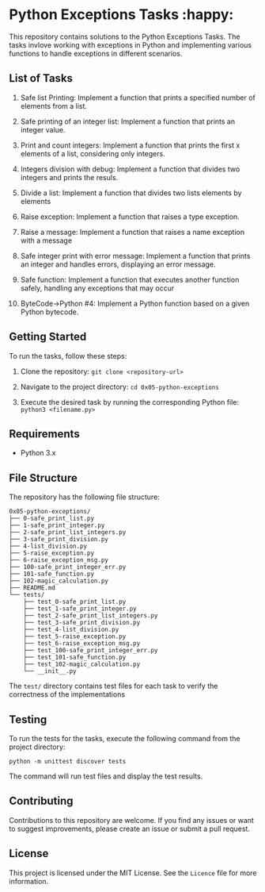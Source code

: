 # Python Exceptions Tasks :happy:

This repository contains solutions to the Python Exceptions Tasks. The tasks invlove working with exceptions in Python and implementing various functions to handle exceptions in different scenarios.

## List of Tasks
1. Safe list Printing: Implement a function that prints a specified number of elements from a list.

2. Safe printing of an integer list: Implement a function that prints an integer value.

3. Print and count integers: Implement a function that prints the first x elements of a list, considering only integers.

4. Integers division with debug: Implement a function that divides two integers and prints the resuls.

5. Divide a list: Implement a function that divides two lists elements by elements

6. Raise exception: Implement a function that raises a type exception.

7. Raise a message: Implement a function that raises a name exception with a message

8. Safe integer print with error message: Implement a function that prints an integer and handles errors, displaying an error message.

9. Safe function: Implement a function that executes another function safely, handling any exceptions that may occur

10. ByteCode->Python #4: Implement a Python function based on a given Python bytecode.


## Getting Started

To run the tasks, follow these steps:
1. Clone the repository: `git clone <repository-url>`

2. Navigate to the project directory: `cd 0x05-python-exceptions`

3. Execute the desired task by running the corresponding Python file: `python3 <filename.py>`


## Requirements

* Python 3.x

## File Structure

The repository has the following file structure:

```
0x05-python-exceptions/
├── 0-safe_print_list.py
├── 1-safe_print_integer.py
├── 2-safe_print_list_integers.py
├── 3-safe_print_division.py
├── 4-list_division.py
├── 5-raise_exception.py
├── 6-raise_exception_msg.py
├── 100-safe_print_integer_err.py
├── 101-safe_function.py
├── 102-magic_calculation.py
├── README.md
└── tests/
    ├── test_0-safe_print_list.py
    ├── test_1-safe_print_integer.py
    ├── test_2-safe_print_list_integers.py
    ├── test_3-safe_print_division.py
    ├── test_4-list_division.py
    ├── test_5-raise_exception.py
    ├── test_6-raise_exception_msg.py
    ├── test_100-safe_print_integer_err.py
    ├── test_101-safe_function.py
    ├── test_102-magic_calculation.py
    └── __init__.py

```

The `test/` directory contains test files for each task to verify the correctness of the implementations

## Testing
To run the tests for the tasks, execute the following command from the project directory:

```
python -m unittest discover tests
```

The command will run test files and display the test results.


## Contributing

Contributions to this repository are welcome. If you find any issues or want to suggest improvements, please create an issue or submit a pull request.


## License

This project is licensed under the MIT License. See the `Licence` file for more information.
